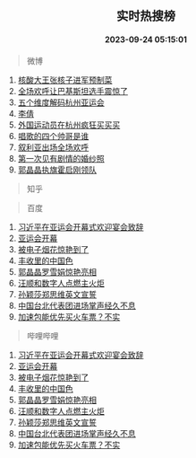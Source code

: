 <div align="center"><h2>实时热搜榜</h2><h4>2023-09-24 05:15:01</h4></div>

> 微博  

1. [核酸大王张核子进军预制菜](https://s.weibo.com/weibo?q=%23%E6%A0%B8%E9%85%B8%E5%A4%A7%E7%8E%8B%E5%BC%A0%E6%A0%B8%E5%AD%90%E8%BF%9B%E5%86%9B%E9%A2%84%E5%88%B6%E8%8F%9C%23&t=31&band_rank=1&Refer=top)<br />
2. [全场欢呼让巴基斯坦选手震惊了](https://s.weibo.com/weibo?q=%23%E5%85%A8%E5%9C%BA%E6%AC%A2%E5%91%BC%E8%AE%A9%E5%B7%B4%E5%9F%BA%E6%96%AF%E5%9D%A6%E9%80%89%E6%89%8B%E9%9C%87%E6%83%8A%E4%BA%86%23&t=31&band_rank=2&Refer=top)<br />
3. [五个维度解码杭州亚运会](https://s.weibo.com/weibo?q=%23%E4%BA%94%E4%B8%AA%E7%BB%B4%E5%BA%A6%E8%A7%A3%E7%A0%81%E6%9D%AD%E5%B7%9E%E4%BA%9A%E8%BF%90%E4%BC%9A%23&t=31&band_rank=3&Refer=top)<br />
4. [李倩](https://s.weibo.com/weibo?q=%E6%9D%8E%E5%80%A9&t=31&band_rank=4&Refer=top)<br />
5. [外国运动员在杭州疯狂买买买](https://s.weibo.com/weibo?q=%23%E5%A4%96%E5%9B%BD%E8%BF%90%E5%8A%A8%E5%91%98%E5%9C%A8%E6%9D%AD%E5%B7%9E%E7%96%AF%E7%8B%82%E4%B9%B0%E4%B9%B0%E4%B9%B0%23&t=31&band_rank=5&Refer=top)<br />
6. [唱歌的四个帅哥是谁](https://s.weibo.com/weibo?q=%23%E5%94%B1%E6%AD%8C%E7%9A%84%E5%9B%9B%E4%B8%AA%E5%B8%85%E5%93%A5%E6%98%AF%E8%B0%81%23&t=31&band_rank=6&Refer=top)<br />
7. [叙利亚出场全场欢呼](https://s.weibo.com/weibo?q=%23%E5%8F%99%E5%88%A9%E4%BA%9A%E5%87%BA%E5%9C%BA%E5%85%A8%E5%9C%BA%E6%AC%A2%E5%91%BC%23&t=31&band_rank=7&Refer=top)<br />
8. [第一次见有剧情的婚纱照](https://s.weibo.com/weibo?q=%E7%AC%AC%E4%B8%80%E6%AC%A1%E8%A7%81%E6%9C%89%E5%89%A7%E6%83%85%E7%9A%84%E5%A9%9A%E7%BA%B1%E7%85%A7&t=31&band_rank=8&Refer=top)<br />
9. [郭晶晶执旗霍启刚领队](https://s.weibo.com/weibo?q=%23%E9%83%AD%E6%99%B6%E6%99%B6%E6%89%A7%E6%97%97%E9%9C%8D%E5%90%AF%E5%88%9A%E9%A2%86%E9%98%9F%23&t=31&band_rank=9&Refer=top)<br />

> 知乎  


> 百度  

1. [习近平在亚运会开幕式欢迎宴会致辞](https://www.baidu.com/s?wd=%E4%B9%A0%E8%BF%91%E5%B9%B3%E5%9C%A8%E4%BA%9A%E8%BF%90%E4%BC%9A%E5%BC%80%E5%B9%95%E5%BC%8F%E6%AC%A2%E8%BF%8E%E5%AE%B4%E4%BC%9A%E8%87%B4%E8%BE%9E&sa=fyb_news&rsv_dl=fyb_news)<br />
2. [亚运会开幕](https://www.baidu.com/s?wd=%E4%BA%9A%E8%BF%90%E4%BC%9A%E5%BC%80%E5%B9%95&sa=fyb_news&rsv_dl=fyb_news)<br />
3. [被电子烟花惊艳到了](https://www.baidu.com/s?wd=%E8%A2%AB%E7%94%B5%E5%AD%90%E7%83%9F%E8%8A%B1%E6%83%8A%E8%89%B3%E5%88%B0%E4%BA%86&sa=fyb_news&rsv_dl=fyb_news)<br />
4. [丰收里的中国色](https://www.baidu.com/s?wd=%E4%B8%B0%E6%94%B6%E9%87%8C%E7%9A%84%E4%B8%AD%E5%9B%BD%E8%89%B2&sa=fyb_news&rsv_dl=fyb_news)<br />
5. [郭晶晶罗雪娟惊艳亮相](https://www.baidu.com/s?wd=%E9%83%AD%E6%99%B6%E6%99%B6%E7%BD%97%E9%9B%AA%E5%A8%9F%E6%83%8A%E8%89%B3%E4%BA%AE%E7%9B%B8&sa=fyb_news&rsv_dl=fyb_news)<br />
6. [汪顺和数字人点燃主火炬](https://www.baidu.com/s?wd=%E6%B1%AA%E9%A1%BA%E5%92%8C%E6%95%B0%E5%AD%97%E4%BA%BA%E7%82%B9%E7%87%83%E4%B8%BB%E7%81%AB%E7%82%AC&sa=fyb_news&rsv_dl=fyb_news)<br />
7. [孙颖莎郑思维英文宣誓](https://www.baidu.com/s?wd=%E5%AD%99%E9%A2%96%E8%8E%8E%E9%83%91%E6%80%9D%E7%BB%B4%E8%8B%B1%E6%96%87%E5%AE%A3%E8%AA%93&sa=fyb_news&rsv_dl=fyb_news)<br />
8. [中国台北代表团进场掌声经久不息](https://www.baidu.com/s?wd=%E4%B8%AD%E5%9B%BD%E5%8F%B0%E5%8C%97%E4%BB%A3%E8%A1%A8%E5%9B%A2%E8%BF%9B%E5%9C%BA%E6%8E%8C%E5%A3%B0%E7%BB%8F%E4%B9%85%E4%B8%8D%E6%81%AF&sa=fyb_news&rsv_dl=fyb_news)<br />
9. [加速包能优先买火车票？不实](https://www.baidu.com/s?wd=%E5%8A%A0%E9%80%9F%E5%8C%85%E8%83%BD%E4%BC%98%E5%85%88%E4%B9%B0%E7%81%AB%E8%BD%A6%E7%A5%A8%EF%BC%9F%E4%B8%8D%E5%AE%9E&sa=fyb_news&rsv_dl=fyb_news)<br />

> 哔哩哔哩  

1. [习近平在亚运会开幕式欢迎宴会致辞](https://www.baidu.com/s?wd=%E4%B9%A0%E8%BF%91%E5%B9%B3%E5%9C%A8%E4%BA%9A%E8%BF%90%E4%BC%9A%E5%BC%80%E5%B9%95%E5%BC%8F%E6%AC%A2%E8%BF%8E%E5%AE%B4%E4%BC%9A%E8%87%B4%E8%BE%9E&sa=fyb_news&rsv_dl=fyb_news)<br />
2. [亚运会开幕](https://www.baidu.com/s?wd=%E4%BA%9A%E8%BF%90%E4%BC%9A%E5%BC%80%E5%B9%95&sa=fyb_news&rsv_dl=fyb_news)<br />
3. [被电子烟花惊艳到了](https://www.baidu.com/s?wd=%E8%A2%AB%E7%94%B5%E5%AD%90%E7%83%9F%E8%8A%B1%E6%83%8A%E8%89%B3%E5%88%B0%E4%BA%86&sa=fyb_news&rsv_dl=fyb_news)<br />
4. [丰收里的中国色](https://www.baidu.com/s?wd=%E4%B8%B0%E6%94%B6%E9%87%8C%E7%9A%84%E4%B8%AD%E5%9B%BD%E8%89%B2&sa=fyb_news&rsv_dl=fyb_news)<br />
5. [郭晶晶罗雪娟惊艳亮相](https://www.baidu.com/s?wd=%E9%83%AD%E6%99%B6%E6%99%B6%E7%BD%97%E9%9B%AA%E5%A8%9F%E6%83%8A%E8%89%B3%E4%BA%AE%E7%9B%B8&sa=fyb_news&rsv_dl=fyb_news)<br />
6. [汪顺和数字人点燃主火炬](https://www.baidu.com/s?wd=%E6%B1%AA%E9%A1%BA%E5%92%8C%E6%95%B0%E5%AD%97%E4%BA%BA%E7%82%B9%E7%87%83%E4%B8%BB%E7%81%AB%E7%82%AC&sa=fyb_news&rsv_dl=fyb_news)<br />
7. [孙颖莎郑思维英文宣誓](https://www.baidu.com/s?wd=%E5%AD%99%E9%A2%96%E8%8E%8E%E9%83%91%E6%80%9D%E7%BB%B4%E8%8B%B1%E6%96%87%E5%AE%A3%E8%AA%93&sa=fyb_news&rsv_dl=fyb_news)<br />
8. [中国台北代表团进场掌声经久不息](https://www.baidu.com/s?wd=%E4%B8%AD%E5%9B%BD%E5%8F%B0%E5%8C%97%E4%BB%A3%E8%A1%A8%E5%9B%A2%E8%BF%9B%E5%9C%BA%E6%8E%8C%E5%A3%B0%E7%BB%8F%E4%B9%85%E4%B8%8D%E6%81%AF&sa=fyb_news&rsv_dl=fyb_news)<br />
9. [加速包能优先买火车票？不实](https://www.baidu.com/s?wd=%E5%8A%A0%E9%80%9F%E5%8C%85%E8%83%BD%E4%BC%98%E5%85%88%E4%B9%B0%E7%81%AB%E8%BD%A6%E7%A5%A8%EF%BC%9F%E4%B8%8D%E5%AE%9E&sa=fyb_news&rsv_dl=fyb_news)<br />
